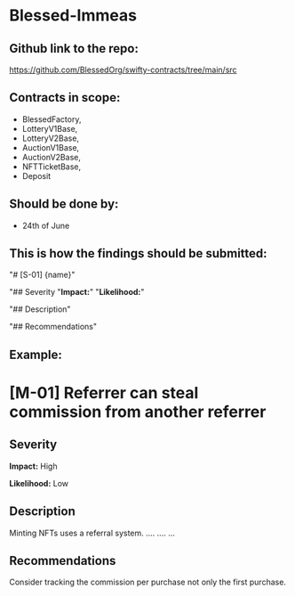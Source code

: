 # Blessed-Immeas


## Github link to the repo:

https://github.com/BlessedOrg/swifty-contracts/tree/main/src

## Contracts in scope:

- BlessedFactory,
- LotteryV1Base,
- LotteryV2Base,
- AuctionV1Base,
- AuctionV2Base,
- NFTTicketBase,
- Deposit


## Should be done by:

- 24th of June

## This is how the findings should be submitted:

"# [S-01] {name}"

"## Severity 
"**Impact:**"
"**Likelihood:**"

"## Description"

"## Recommendations"

## Example:

# [M-01] Referrer can steal commission from another referrer

## Severity

**Impact:** High

**Likelihood:** Low

## Description

Minting NFTs uses a referral system.
....
....
...

## Recommendations

Consider tracking the commission per purchase not only the first purchase.
